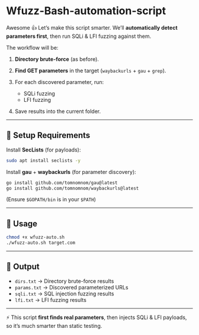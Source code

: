 # Wfuzz-Bash-automation-script
Awesome 👍 Let’s make this script smarter.
We’ll **automatically detect parameters first**, then run SQLi & LFI fuzzing against them.

The workflow will be:

1. **Directory brute-force** (as before).
2. **Find GET parameters** in the target (`waybackurls` + `gau` + `grep`).
3. For each discovered parameter, run:

   * SQLi fuzzing
   * LFI fuzzing
4. Save results into the current folder.

---


## 🔹 Setup Requirements

Install **SecLists** (for payloads):

```bash
sudo apt install seclists -y
```

Install **gau** + **waybackurls** (for parameter discovery):

```bash
go install github.com/tomnomnom/gau@latest
go install github.com/tomnomnom/waybackurls@latest
```

(Ensure `$GOPATH/bin` is in your `$PATH`)

---

## 🔹 Usage

```bash
chmod +x wfuzz-auto.sh
./wfuzz-auto.sh target.com
```

---

## 🔹 Output

* `dirs.txt` → Directory brute-force results
* `params.txt` → Discovered parameterized URLs
* `sqli.txt` → SQL injection fuzzing results
* `lfi.txt` → LFI fuzzing results

---

⚡ This script **first finds real parameters**, then injects SQLi & LFI payloads, so it’s much smarter than static testing.


